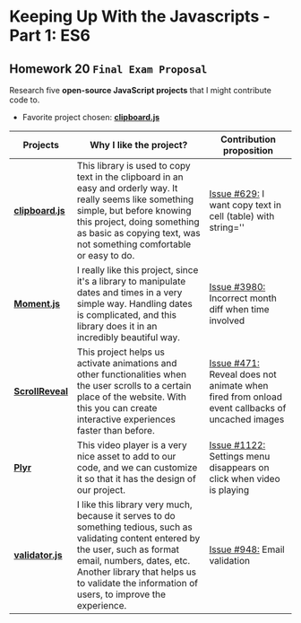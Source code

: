# Keeping Up With the Javascripts - Part 1: ES6

## Homework 20 `Final Exam Proposal`

Research five **open-source JavaScript projects** that I might contribute code to.

* Favorite project chosen: [**clipboard.js**](https://github.com/zenorocha/clipboard.js)

| Projects | Why I like the project? | Contribution proposition |
|----------|-------------------------|--------------------------|
| [**clipboard.js**](https://github.com/zenorocha/clipboard.js) | This library is used to copy text in the clipboard in an easy and orderly way. It really seems like something simple, but before knowing this project, doing something as basic as copying text, was not something comfortable or easy to do. | [Issue #629:](https://github.com/zenorocha/clipboard.js/issues/629) I want copy text in cell (table) with string='' |
| [**Moment.js**](https://github.com/moment/moment/) | I really like this project, since it's a library to manipulate dates and times in a very simple way. Handling dates is complicated, and this library does it in an incredibly beautiful way. | [Issue #3980:](https://github.com/moment/moment/issues/3980) Incorrect month diff when time involved |
| [**ScrollReveal**](https://github.com/scrollreveal/scrollreveal) | This project helps us activate animations and other functionalities when the user scrolls to a certain place of the website. With this you can create interactive experiences faster than before. | [Issue #471:](https://github.com/scrollreveal/scrollreveal/issues/471) Reveal does not animate when fired from onload event callbacks of uncached images |
| [**Plyr**](https://github.com/sampotts/plyr) | This video player is a very nice asset to add to our code, and we can customize it so that it has the design of our project. | [Issue #1122:](https://github.com/sampotts/plyr/issues/1122) Settings menu disappears on click when video is playing |
| [**validator.js**](https://github.com/chriso/validator.js) | I like this library very much, because it serves to do something tedious, such as validating content entered by the user, such as format email, numbers, dates, etc. Another library that helps us to validate the information of users, to improve the experience. | [Issue #948:](https://github.com/chriso/validator.js/issues/948) Email validation |
